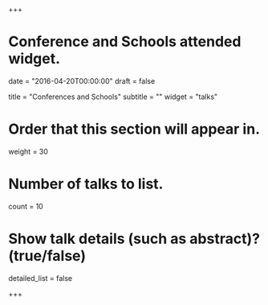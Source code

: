 +++
# Conference and Schools attended widget.

date = "2016-04-20T00:00:00"
draft = false

title = "Conferences and Schools"
subtitle = ""
widget = "talks"

# Order that this section will appear in.
weight = 30

# Number of talks to list.
count = 10

# Show talk details (such as abstract)? (true/false)
detailed_list = false

+++

